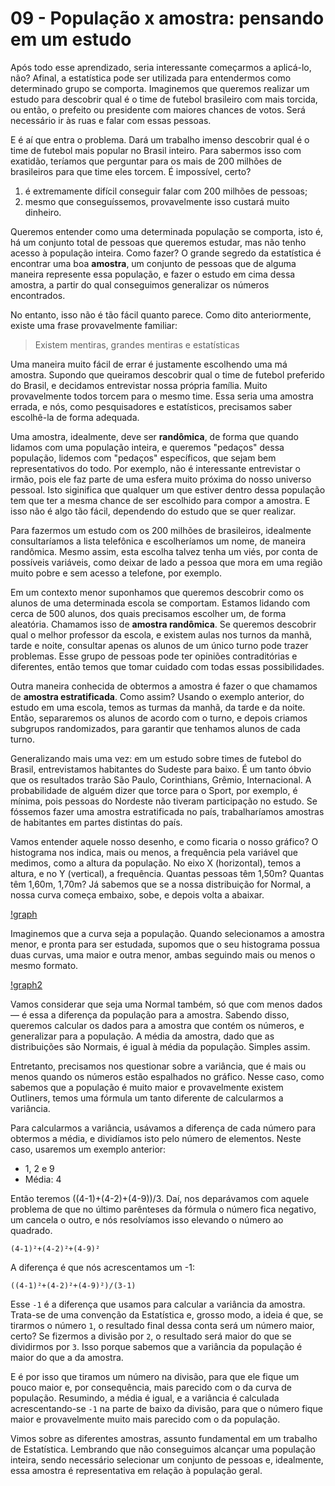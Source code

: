 # 09 - População x amostra: pensando em um estudo

Após todo esse aprendizado, seria interessante começarmos a aplicá-lo, não? Afinal, a estatística pode ser utilizada para entendermos como determinado grupo se comporta. Imaginemos que queremos realizar um estudo para descobrir qual é o time de futebol brasileiro com mais torcida, ou então, o prefeito ou presidente com maiores chances de votos. Será necessário ir às ruas e falar com essas pessoas.

E é aí que entra o problema. Dará um trabalho imenso descobrir qual é o time de futebol mais popular no Brasil inteiro. Para sabermos isso com exatidão, teríamos que perguntar para os mais de 200 milhões de brasileiros para que time eles torcem. É impossível, certo?

1. é extremamente difícil conseguir falar com 200 milhões de pessoas;
2. mesmo que conseguíssemos, provavelmente isso custará muito dinheiro.

Queremos entender como uma determinada população se comporta, isto é, há um conjunto total de pessoas que queremos estudar, mas não tenho acesso à população inteira. Como fazer? O grande segredo da estatística é encontrar uma boa **amostra**, um conjunto de pessoas que de alguma maneira represente essa população, e fazer o estudo em cima dessa amostra, a partir do qual conseguimos generalizar os números encontrados.

No entanto, isso não é tão fácil quanto parece. Como dito anteriormente, existe uma frase provavelmente familiar:

> Existem mentiras, grandes mentiras e estatísticas

Uma maneira muito fácil de errar é justamente escolhendo uma má amostra. Supondo que queiramos descobrir qual o time de futebol preferido do Brasil, e decidamos entrevistar nossa própria família. Muito provavelmente todos torcem para o mesmo time. Essa seria uma amostra errada, e nós, como pesquisadores e estatísticos, precisamos saber escolhê-la de forma adequada.

Uma amostra, idealmente, deve ser **randômica**, de forma que quando lidamos com uma população inteira, e queremos "pedaços" dessa população, lidemos com "pedaços" específicos, que sejam bem representativos do todo. Por exemplo, não é interessante entrevistar o irmão, pois ele faz parte de uma esfera muito próxima do nosso universo pessoal. Isto siginifica que qualquer um que estiver dentro dessa população tem que ter a mesma chance de ser escolhido para compor a amostra. E isso não é algo tão fácil, dependendo do estudo que se quer realizar.

Para fazermos um estudo com os 200 milhões de brasileiros, idealmente consultaríamos a lista telefônica e escolheríamos um nome, de maneira randômica. Mesmo assim, esta escolha talvez tenha um viés, por conta de possíveis variáveis, como deixar de lado a pessoa que mora em uma região muito pobre e sem acesso a telefone, por exemplo.

Em um contexto menor suponhamos que queremos descobrir como os alunos de uma determinada escola se comportam. Estamos lidando com cerca de 500 alunos, dos quais precisamos escolher um, de forma aleatória. Chamamos isso de **amostra randômica**. Se queremos descobrir qual o melhor professor da escola, e existem aulas nos turnos da manhã, tarde e noite, consultar apenas os alunos de um único turno pode trazer problemas. Esse grupo de pessoas pode ter opiniões contraditórias e diferentes, então temos que tomar cuidado com todas essas possibilidades.

Outra maneira conhecida de obtermos a amostra é fazer o que chamamos de **amostra estratificada**. Como assim? Usando o exemplo anterior, do estudo em uma escola, temos as turmas da manhã, da tarde e da noite. Então, separaremos os alunos de acordo com o turno, e depois criamos subgrupos randomizados, para garantir que tenhamos alunos de cada turno.

Generalizando mais uma vez: em um estudo sobre times de futebol do Brasil, entrevistamos habitantes do Sudeste para baixo. É um tanto óbvio que os resultados trarão São Paulo, Corinthians, Grêmio, Internacional. A probabilidade de alguém dizer que torce para o Sport, por exemplo, é mínima, pois pessoas do Nordeste não tiveram participação no estudo. Se fóssemos fazer uma amostra estratificada no país, trabalharíamos amostras de habitantes em partes distintas do país.

Vamos entender aquele nosso desenho, e como ficaria o nosso gráfico? O histograma nos indica, mais ou menos, a frequência pela variável que medimos, como a altura da população. No eixo X (horizontal), temos a altura, e no Y (vertical), a frequência. Quantas pessoas têm 1,50m? Quantas têm 1,60m, 1,70m? Já sabemos que se a nossa distribuição for Normal, a nossa curva começa embaixo, sobe, e depois volta a abaixar.

[!graph](https://cursos.alura.com.br/course/introducao-a-estatistica-1/task/6927)

Imaginemos que a curva seja a população. Quando selecionamos a amostra menor, e pronta para ser estudada, supomos que o seu histograma possua duas curvas, uma maior e outra menor, ambas seguindo mais ou menos o mesmo formato.

[!graph2](https://cursos.alura.com.br/course/introducao-a-estatistica-1/task/6927)

Vamos considerar que seja uma Normal também, só que com menos dados — é essa a diferença da população para a amostra. Sabendo disso, queremos calcular os dados para a amostra que contém os números, e generalizar para a população. A média da amostra, dado que as distribuições são Normais, é igual à média da população. Simples assim.

Entretanto, precisamos nos questionar sobre a variância, que é mais ou menos quando os números estão espalhados no gráfico. Nesse caso, como sabemos que a população é muito maior e provavelmente existem Outliners, temos uma fórmula um tanto diferente de calcularmos a variância.

Para calcularmos a variância, usávamos a diferença de cada número para obtermos a média, e dividíamos isto pelo número de elementos. Neste caso, usaremos um exemplo anterior:

* 1, 2 e 9
* Média: 4

Então teremos ((4-1)+(4-2)+(4-9))/3. Daí, nos deparávamos com aquele problema de que no último parênteses da fórmula o número fica negativo, um cancela o outro, e nós resolvíamos isso elevando o número ao quadrado.

```
(4-1)²+(4-2)²+(4-9)²
```

A diferença é que nós acrescentamos um -1:

```
((4-1)²+(4-2)²+(4-9)²)/(3-1)
```

Esse `-1` é a diferença que usamos para calcular a variância da amostra. Trata-se de uma convenção da Estatística e, grosso modo, a ideia é que, se tirarmos o número `1`, o resultado final dessa conta será um número maior, certo? Se fizermos a divisão por `2`, o resultado será maior do que se dividirmos por `3`. Isso porque sabemos que a variância da população é maior do que a da amostra.

E é por isso que tiramos um número na divisão, para que ele fique um pouco maior e, por consequência, mais parecido com o da curva de população. Resumindo, a média é igual, e a variância é calculada acrescentando-se `-1` na parte de baixo da divisão, para que o número fique maior e provavelmente muito mais parecido com o da população.

Vimos sobre as diferentes amostras, assunto fundamental em um trabalho de Estatística. Lembrando que não conseguimos alcançar uma população inteira, sendo necessário selecionar um conjunto de pessoas e, idealmente, essa amostra é representativa em relação à população geral.
